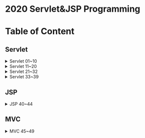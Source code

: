 
# 2020 Servlet&JSP Programming

# Table of Content

## Servlet
<details>
  <summary>Servlet 01~10</summary>
    <ul>
        <li><a href="https://github.com/Jinuk93/TIL/blob/master/JSP/2020%20Servlet%26JSP%20Programming/docs/Servlet%2001_10_docs/01_%ED%95%99%EC%8A%B5%EC%95%88%EB%82%B4.md">01. 학습안내</a></li>
        <li><a href="https://github.com/Jinuk93/TIL/blob/master/JSP/2020%20Servlet%26JSP%20Programming/docs/Servlet%2001_10_docs/02_%EC%9B%B9%20%EC%84%9C%EB%B2%84(Web%20Server)%20%ED%94%84%EB%A1%9C%EA%B7%B8%EB%9E%A8%EC%9D%B4%EB%9E%80.md">02. 웹 서버(Web Server) 프로그램이란</a></li>
        <li><a href="https://github.com/Jinuk93/TIL/blob/master/JSP/2020%20Servlet%26JSP%20Programming/docs/Servlet%2001_10_docs/03_%EC%9B%B9%20%EC%84%9C%EB%B2%84(Web%20Server)%EC%99%80%20Servlet.md">03. 웹 서버(Web Server)와 Servlet</a></li>
        <li><a href="https://github.com/Jinuk93/TIL/blob/master/JSP/2020%20Servlet%26JSP%20Programming/docs/Servlet%2001_10_docs/07_%EC%B2%98%EC%9D%8C%EC%9C%BC%EB%A1%9C%20%EC%84%9C%EB%B8%94%EB%A6%BF%20%ED%94%84%EB%A1%9C%EA%B7%B8%EB%9E%A8%20%EB%A7%8C%EB%93%A4%EC%96%B4%EB%B3%B4%EA%B8%B0.md">07. 처음으로 서블릿 프로그램 만들어보기</a></li>
        <li><a href="https://github.com/Jinuk93/TIL/blob/master/JSP/2020%20Servlet%26JSP%20Programming/docs/Servlet%2001_10_docs/08_%EC%84%9C%EB%B8%94%EB%A6%BF%20%EA%B0%9D%EC%B2%B4%20%EC%83%9D%EC%84%B1%EA%B3%BC%20%EC%8B%A4%ED%96%89%20%EB%B0%A9%EB%B2%95.md">08. 서블릿 객체 생성과 실행 방법</a></li>
        <li><a href="https://github.com/Jinuk93/TIL/blob/master/JSP/2020%20Servlet%26JSP%20Programming/docs/Servlet%2001_10_docs/09_%EC%84%9C%EB%B8%94%EB%A6%BF(Servlet)%20%EB%AC%B8%EC%9E%90%EC%97%B4%20%EC%B6%9C%EB%A0%A5.md">09. 서블릿(Servlet) 문자열 출력</a></li>
        <li><a href="https://github.com/Jinuk93/TIL/blob/master/JSP/2020%20Servlet%26JSP%20Programming/docs/Servlet%2001_10_docs/10_%EC%9B%B9%20%EA%B0%9C%EB%B0%9C%EC%9D%84%20%EC%9C%84%ED%95%9C%20%EC%9D%B4%ED%81%B4%EB%A6%BD%EC%8A%A4%20IDE%20%EC%A4%80%EB%B9%84%ED%95%98%EA%B8%B0.md">10. 웹 개발을 위한 이클립스 IDE 준비하기</a></li>
    </ul>
</details>

<details>
  <summary>Servlet 11~20</summary>
    <ul>
        <li><a href="https://github.com/Jinuk93/TIL/blob/master/JSP/2020%20Servlet%26JSP%20Programming/docs/Servlet%2011_20_docs/11_%EC%9D%B4%ED%81%B4%EB%A6%BD%EC%8A%A4%EB%A5%BC%20%EC%9D%B4%EC%9A%A9%ED%95%9C%20%EC%84%9C%EB%B8%94%EB%A6%BF%20%ED%94%84%EB%A1%9C%EA%B7%B8%EB%9E%98%EB%B0%8D.md">11. 이클립스를 이용한 서블릿 프로그래밍</a></li>
      <li><a href="https://github.com/Jinuk93/TIL/blob/master/JSP/2020%20Servlet%26JSP%20Programming/docs/Servlet%2011_20_docs/12_%EC%96%B4%EB%85%B8%ED%85%8C%EC%9D%B4%EC%85%98%EC%9D%84%20%EC%9D%B4%EC%9A%A9%ED%95%9C%20URL%20%EB%A7%A4%ED%95%91.md">12. 어노테이션을 이용한 URL 매핑</a></li>
      <li><a href="https://github.com/Jinuk93/TIL/blob/master/JSP/2020%20Servlet%26JSP%20Programming/docs/Servlet%2011_20_docs/12-1_%EB%A7%A4%ED%95%91(Mapping)%20Web.xml%EC%9D%B4%EC%9A%A9.md">12-1. 매핑(Mapping) Web.xml 이용</a></li>
      <li><a href="https://github.com/Jinuk93/TIL/blob/master/JSP/2020%20Servlet%26JSP%20Programming/docs/Servlet%2011_20_docs/12-2_%EB%A7%A4%ED%95%91(Mapping)%20%EC%96%B4%EB%85%B8%ED%85%8C%EC%9D%B4%EC%85%98%20%EC%9D%B4%EC%9A%A9.md">12-2. 매핑(Mapping) 어노테이션 이용</a></li>
        <li><a href="https://github.com/Jinuk93/TIL/blob/master/JSP/2020%20Servlet%26JSP%20Programming/docs/Servlet%2011_20_docs/13_%EC%84%9C%EB%B8%94%EB%A6%BF%20%EC%B6%9C%EB%A0%A5%20%ED%98%95%EC%8B%9D%EC%9D%84%20%EC%A7%80%EC%A0%95%ED%95%B4%EC%95%BC%20%ED%95%98%EB%8A%94%20%EC%9D%B4%EC%9C%A0.md">13. 서블릿 출력 형식을 지정해야 하는 이유</a></li>
        <li><a href="https://github.com/Jinuk93/TIL/blob/master/JSP/2020%20Servlet%26JSP%20Programming/docs/Servlet%2011_20_docs/14_%ED%95%9C%EA%B8%80%EA%B3%BC%20%EC%BD%98%ED%85%90%EC%B8%A0%20%ED%98%95%EC%8B%9D%20%EC%B6%9C%EB%A0%A5%ED%95%98%EA%B8%B0.md">14. 한글과 콘텐츠 형식 출력하기</a></li>
        <li><a href="https://github.com/Jinuk93/TIL/blob/master/JSP/2020%20Servlet%26JSP%20Programming/docs/Servlet%2011_20_docs/15_GET%20%EC%9A%94%EC%B2%AD%EA%B3%BC%20%EC%BF%BC%EB%A6%AC%EC%8A%A4%ED%8A%B8%EB%A7%81.md">15. GET 요청과 쿼리스트링</a></li>
        <li><a href="https://github.com/Jinuk93/TIL/blob/master/JSP/2020%20Servlet%26JSP%20Programming/docs/Servlet%2011_20_docs/16_%EA%B8%B0%EB%B3%B8%EA%B0%92%20%EC%82%AC%EC%9A%A9%ED%95%98%EA%B8%B0.md">16. 기본값 사용하기</a></li>
        <li><a href="https://github.com/Jinuk93/TIL/blob/master/JSP/2020%20Servlet%26JSP%20Programming/docs/Servlet%2011_20_docs/17_%EC%82%AC%EC%9A%A9%EC%9E%90%20%EC%9E%85%EB%A0%A5%EC%9D%84%20%ED%86%B5%ED%95%9C%20GET%20%EC%9A%94%EC%B2%AD.md">17. 사용자 입력을 통한 GET 요청</a></li>
        <li><a href="https://github.com/Jinuk93/TIL/blob/master/JSP/2020%20Servlet%26JSP%20Programming/docs/Servlet%2011_20_docs/18_%EC%9E%85%EB%A0%A5%ED%95%A0%20%EB%82%B4%EC%9A%A9%EC%9D%B4%20%EB%A7%8E%EC%9D%80%20%EA%B2%BD%EC%9A%B0%EB%8A%94%20POST%20%EC%9A%94%EC%B2%AD.md">18. 입력할 내용이 많은 경우는 POST 요청</a></li>
        <li><a href="https://github.com/Jinuk93/TIL/blob/master/JSP/2020%20Servlet%26JSP%20Programming/docs/Servlet%2011_20_docs/19_%ED%95%9C%EA%B8%80%20%EC%9E%85%EB%A0%A5%20%EB%AC%B8%EC%A0%9C.md">19. 한글 입력 문제</a></li>
        <li><a href="https://github.com/Jinuk93/TIL/blob/master/JSP/2020%20Servlet%26JSP%20Programming/docs/Servlet%2011_20_docs/20_%EC%84%9C%EB%B8%94%EB%A6%BF%20%ED%95%84%ED%84%B0(Servlet%20Filter).md">20. 서블릿 필터(Servlet Filter)</a></li>
        <li><a href="https://github.com/Jinuk93/TIL/blob/master/JSP/2020%20Servlet%26JSP%20Programming/docs/Servlet%2011_20_docs/20-1_%EC%84%9C%EB%B8%94%EB%A6%BF%20%ED%95%84%ED%84%B0(Servlet%20Filter)%EB%9E%80.md">20-1. 서블릿 필터(Servlet Filter)란?</a></li>
   </ul>
</details>

<details>
  <summary>Servlet 21~32</summary>
    <ul>
        <li><a href="https://github.com/Jinuk93/TIL/blob/master/JSP/2020%20Servlet%26JSP%20Programming/docs/Servlet%2021_32%20docs/23.%20%EC%97%AC%EB%9F%AC%20%EA%B0%9C%EC%9D%98%20Submit%20%EB%B2%84%ED%8A%BC%20%EC%82%AC%EC%9A%A9%ED%95%98%EA%B8%B0.md">23. 여러 개의 Submit 버튼 사용하기</a></li>
          <li><a href="https://github.com/Jinuk93/TIL/blob/master/JSP/2020%20Servlet%26JSP%20Programming/docs/Servlet%2021_32%20docs/24.%20%EC%9E%85%EB%A0%A5%20%EB%8D%B0%EC%9D%B4%ED%84%B0%20%EB%B0%B0%EC%97%B4%EB%A1%9C%20%EB%B0%9B%EA%B8%B0.md">24. 입력 데이터 배열로 받기</a></li>
          <li><a href="https://github.com/Jinuk93/TIL/blob/master/JSP/2020%20Servlet%26JSP%20Programming/docs/Servlet%2021_32%20docs/25.%20%EC%83%81%ED%83%9C%20%EC%9C%A0%EC%A7%80%EB%A5%BC%20%ED%95%84%EC%9A%94%EB%A1%9C%20%ED%95%98%EB%8A%94%20%EA%B2%BD%EC%9A%B0%EC%99%80%20%EA%B5%AC%ED%98%84%EC%9D%98%20%EC%96%B4%EB%A0%A4%EC%9B%80.md">25. 상태 유지를 필요로 하는 경우와 구현의 어려움</a></li>
          <li><a href="https://github.com/Jinuk93/TIL/blob/master/JSP/2020%20Servlet%26JSP%20Programming/docs/Servlet%2021_32%20docs/26.%20Application%20%EA%B0%9D%EC%B2%B4%EC%99%80%20%EA%B7%B8%EA%B2%83%EC%9D%84%20%EC%82%AC%EC%9A%A9%ED%95%9C%20%EC%83%81%ED%83%9C%20%EA%B0%92%20%EC%A0%80%EC%9E%A5.md">26. Application 객체와 그것을 사용한 상태 값 저장</a></li>
          <li><a href="https://github.com/Jinuk93/TIL/blob/master/JSP/2020%20Servlet%26JSP%20Programming/docs/Servlet%2021_32%20docs/Application%2C%20Session%2C%20Cookie%EC%A0%95%EB%A6%AC.md">Application, Session, Cookie 정리</a></li>
   </ul>
</details>

<details>
  <summary>Servlet 33~39</summary>
    <ul>
          <li><a href="https://github.com/Jinuk93/TIL/blob/master/JSP/2020%20Servlet%26JSP%20Programming/docs/Servlet%2033_39%20docs/33.%20%EC%84%9C%EB%B2%84%EC%97%90%EC%84%9C%20%ED%8E%98%EC%9D%B4%EC%A7%80%20%EC%A0%84%ED%99%98%ED%95%B4%EC%A3%BC%EA%B8%B0(redirection).md">33. 서버에서 페이지 전환해주기(redirection)</a></li>
        <li><a href="https://github.com/Jinuk93/TIL/blob/master/JSP/2020%20Servlet%26JSP%20Programming/docs/Servlet%2033_39%20docs/34.%20%EB%8F%99%EC%A0%81%EC%9D%B8%20%ED%8E%98%EC%9D%B4%EC%A7%80(%EC%84%9C%EB%B2%84%20%ED%8E%98%EC%9D%B4%EC%A7%80)%EC%9D%98%20%ED%95%84%EC%9A%94%EC%84%B1.md">34. 동적인 페이지(서버 페이지)의 필요성</a></li>
        <li><a href="https://github.com/Jinuk93/TIL/blob/master/JSP/2020%20Servlet%26JSP%20Programming/docs/Servlet%2033_39%20docs/35.%20%EC%B2%98%EC%9D%8C%EC%9D%B4%EC%9E%90%20%EB%A7%88%EC%A7%80%EB%A7%89%EC%9C%BC%EB%A1%9C%20%EB%8F%99%EC%A0%81%EC%9D%B8%20%ED%8E%98%EC%9D%B4%EC%A7%80%20%EC%84%9C%EB%B8%94%EB%A6%BF%EC%9C%BC%EB%A1%9C%20%EC%A7%81%EC%A0%91%20%EB%A7%8C%EB%93%A4%EA%B8%B0.md">35. 처음이자 마지막으로 동적인 페이지 서블릿으로 직접 만들기</a></li>
        <li><a href="https://github.com/Jinuk93/TIL/blob/master/JSP/2020%20Servlet%26JSP%20Programming/docs/Servlet%2033_39%20docs/37.%20%EC%BF%A0%ED%82%A4%20%EC%82%AD%EC%A0%9C%ED%95%98%EA%B8%B0.md">37. 쿠키 삭제하기</a></li>
   </ul>
</details>

## JSP

<details>
  <summary>JSP 40~44</summary>
    <ul>
          <li><a href="https://github.com/Jinuk93/TIL/blob/master/JSP/2020%20Servlet%26JSP%20Programming/docs/JSP%2040_44%20docs/40.%20JSP%20%EC%8B%9C%EC%9E%91%ED%95%98%EA%B8%B0%20(Jasper%EB%A5%BC%20%EC%9D%B4%EC%9A%A9%ED%95%9C%20%EC%84%9C%EB%B8%94%EB%A6%BF%20%ED%94%84%EB%A1%9C%EA%B7%B8%EB%9E%98%EB%B0%8D).md">40. JSP 시작하기 (Jasper를 이용한 서블릿 프로그래밍)</a></li>
        <li><a href="https://github.com/Jinuk93/TIL/blob/master/JSP/2020%20Servlet%26JSP%20Programming/docs/JSP%2040_44%20docs/41.%20JSP%EC%9D%98%20%EC%BD%94%EB%93%9C%20%EB%B8%94%EB%A1%9D.md">41. JSP의 코드 블록</a></li>
        <li><a href="https://github.com/Jinuk93/TIL/blob/master/JSP/2020%20Servlet%26JSP%20Programming/docs/JSP%2040_44%20docs/42.%20JSP%EC%9D%98%20%EB%82%B4%EC%9E%A5%EA%B0%9D%EC%B2%B4%20%EA%B0%84%EB%8B%A8%ED%9E%88%20%EC%95%8C%EC%95%84%EB%B3%B4%EA%B8%B0.md">42. JSP의 내장객체 간단히 알아보기</a></li>
        <li><a href="https://github.com/Jinuk93/TIL/blob/master/JSP/2020%20Servlet%26JSP%20Programming/docs/JSP%2040_44%20docs/43.%20JSP%EB%A1%9C%20%EB%A7%8C%EB%93%9C%EB%8A%94%20Hello%20%EC%84%9C%EB%B8%94%EB%A6%BF.md">43. JSP로 만드는 Hello 서블릿</a></li>
              <li><a href="https://github.com/Jinuk93/TIL/blob/master/JSP/2020%20Servlet%26JSP%20Programming/docs/JSP%2040_44%20docs/44.%20%EC%8A%A4%ED%8C%8C%EA%B2%8C%ED%8B%B0%20%EC%BD%94%EB%93%9C%EB%A5%BC%20%EB%A7%8C%EB%93%9C%EB%8A%94%20JSP.md">44. 스파게티 코드를 만드는 JSP</a></li>
   </ul>
</details>

## MVC

<details>
  <summary>MVC 45~49</summary>
    <ul>
          <li><a href="https://github.com/Jinuk93/TIL/blob/master/JSP/2020%20Servlet&JSP%20Programming/docs/MVC%2045_49%20docs/45.%20JSP%20MVC%20model1.md">45. JSP MVC model1</a></li>
            <li><a href="https://github.com/Jinuk93/TIL/blob/master/JSP/2020%20Servlet&JSP%20Programming/docs/MVC%2045_49%20docs/46.%20JSP%20MVC%20model1%EC%9D%84%20model2%20%EB%B0%A9%EC%8B%9D%EC%9C%BC%EB%A1%9C.md">46. JSP MVC model1을 model2 방식으로</a></li>
                  <li><a href="https://github.com/Jinuk93/TIL/blob/master/JSP/2020%20Servlet&JSP%20Programming/docs/MVC%2045_49%20docs/47.%20View%EB%A5%BC%20%EC%9C%84%ED%95%9C%20%EB%8D%B0%EC%9D%B4%ED%84%B0%20%EC%B6%94%EC%B6%9C%20%ED%91%9C%ED%98%84%EC%8B%9D%20EL%20(Expression%20Language).md">47. View를 위한 데이터 추출 표현식 EL (Expression Language)</a></li>
  <li><a href="https://github.com/Jinuk93/TIL/blob/master/JSP/2020%20Servlet%26JSP%20Programming/docs/MVC%2045_49%20docs/48.%20EL%EC%9D%98%20%EB%8D%B0%EC%9D%B4%ED%84%B0%20%EC%A0%80%EC%9E%A5%EC%86%8C.md">48. EL의 데이터 저장소</a></li>
      <li><a href="https://github.com/Jinuk93/TIL/blob/master/JSP/2020%20Servlet%26JSP%20Programming/docs/MVC%2045_49%20docs/49.%20EL%20%EC%97%B0%EC%82%B0%EC%9E%90.md">49. EL 연산자</a></li>
  </ul>
</details>
